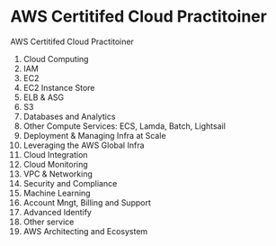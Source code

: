 # AWS Certitifed Cloud Practitoiner
AWS Certitifed Cloud Practitoiner

1. Cloud Computing
2. IAM
3. EC2
4. EC2 Instance Store
5. ELB & ASG
6. S3
7. Databases and Analytics
8. Other Compute Services: ECS, Lamda, Batch, Lightsail
9. Deployment & Managing Infra at Scale
10. Leveraging the AWS Global Infra
11. Cloud Integration
12. Cloud Monitoring
13. VPC & Networking
14. Security and Compliance
15. Machine Learning
16. Account Mngt, Billing and Support
17. Advanced Identify
18. Other service
19. AWS Architecting and Ecosystem
